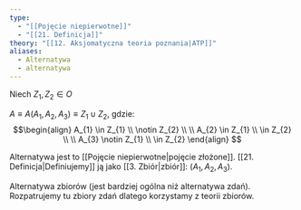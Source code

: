 ```yaml
---
type:
  - "[[Pojęcie niepierwotne]]"
  - "[[21. Definicja]]"
theory: "[[12. Aksjomatyczna teoria poznania|ATP]]"
aliases:
  - Alternatywa
  - alternatywa
---
```

Niech $Z_1, Z_2 \in O$

$A \equiv A(A_1, A_2, A_3) \equiv Z_{1} \cup Z_{2}$, gdzie: 
$$
$$
$$\begin{align}
A_{1} \in Z_{1} \\ \notin Z_{2} \\ \\
A_{2} \in Z_{1} \\ \in Z_{2} \\ \\
A_{3} \notin Z_{1} \\ \in Z_{2}
\end{align}
$$

Alternatywa jest to [[Pojęcie niepierwotne|pojęcie złożone]]. [[21. Definicja|Definiujemy]] ją jako [[3. Zbiór|zbiór]]: $(A_1, A_2, A_3)$.

Alternatywa zbiorów (jest bardziej ogólna niż alternatywa zdań).
Rozpatrujemy tu zbiory zdań dlatego korzystamy z teorii zbiorów. 